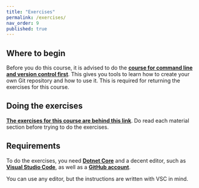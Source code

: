 ```yaml
---
title: "Exercises"
permalink: /exercises/
nav_order: 9
published: true
---
```


## Where to begin

Before you do this course, it is advised to do the [**course for command line and version control first**](https://centria.github.io/console/). This gives you tools to learn how to create your own Git repository and how to use it. This is required for returning the exercises for this course.

## Doing the exercises

[**The exercises for this course are behind this link**](https://github.com/centria/coding-exercises). Do read each material section before trying to do the exercises.

## Requirements

To do the exercises, you need [**Dotnet Core**](https://dotnet.microsoft.com/download) and a decent editor, such as [**Visual Studio Code**](https://code.visualstudio.com/), as well as a [**GitHub account**](https://github.com/).

You can use any editor, but the instructions are written with VSC in mind.